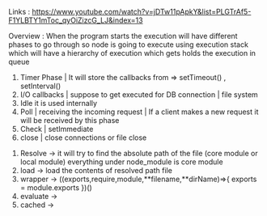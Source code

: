 Links : https://www.youtube.com/watch?v=jDTw11pApkY&list=PLGTrAf5-F1YLBTY1mToc_qyOiZizcG_LJ&index=13

Overview :
When the program starts the execution will have different phases to go through
so node is going to execute using execution stack which will have a hierarchy of execution which gets holds the execution in queue

1. Timer Phase <Queue> | It will store the callbacks from => setTimeout() , setInterval()
2. I/O callbacks <Queue> | suppose to get executed for DB connection | file system
3. Idle it is used internally
4. Poll <Queue> | receiving the incoming request | If a client makes a new request it will be received by this phase
5. Check <Queue> | setImmediate
6. close <Queue> | close connections or file close

<!-- require -->

1. Resolve -> it will try to find the absolute path of the file (core module or local module) everything under node_module is core module
2. load -> load the contents of resolved path file
3. wrapper -> ((exports,require,module,**filename,**dirName)=>{
   exports = module.exports
   })()
4. evaluate ->
5. cached ->
